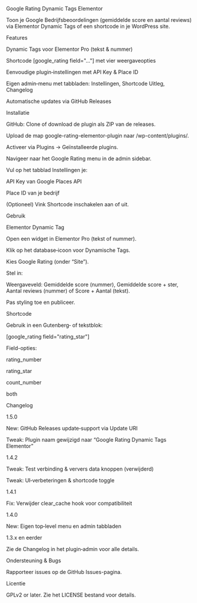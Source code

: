 Google Rating Dynamic Tags Elementor




Toon je Google Bedrijfsbeoordelingen (gemiddelde score en aantal reviews) via Elementor Dynamic Tags of een shortcode in je WordPress site.

Features

Dynamic Tags voor Elementor Pro (tekst & nummer)

Shortcode [google_rating field="..."] met vier weergaveopties

Eenvoudige plugin‑instellingen met API Key & Place ID

Eigen admin‑menu met tabbladen: Instellingen, Shortcode Uitleg, Changelog

Automatische updates via GitHub Releases

Installatie

GitHub: Clone of download de plugin als ZIP van de releases.

Upload de map google-rating-elementor-plugin naar /wp-content/plugins/.

Activeer via Plugins → Geïnstalleerde plugins.

Navigeer naar het Google Rating menu in de admin sidebar.

Vul op het tabblad Instellingen je:

API Key van Google Places API

Place ID van je bedrijf

(Optioneel) Vink Shortcode inschakelen aan of uit.

Gebruik

Elementor Dynamic Tag

Open een widget in Elementor Pro (tekst of nummer).

Klik op het database‑icoon voor Dynamische Tags.

Kies Google Rating (onder “Site”).

Stel in:

Weergaveveld: Gemiddelde score (nummer), Gemiddelde score + ster, Aantal reviews (nummer) of Score + Aantal (tekst).

Pas styling toe en publiceer.

Shortcode

Gebruik in een Gutenberg‑ of tekstblok:

[google_rating field="rating_star"]

Field-opties:

rating_number

rating_star

count_number

both

Changelog

1.5.0

New: GitHub Releases update‑support via Update URI

Tweak: Plugin naam gewijzigd naar “Google Rating Dynamic Tags Elementor”

1.4.2

Tweak: Test verbinding & ververs data knoppen (verwijderd)

Tweak: UI‑verbeteringen & shortcode toggle

1.4.1

Fix: Verwijder clear_cache hook voor compatibiliteit

1.4.0

New: Eigen top‑level menu en admin tabbladen

1.3.x en eerder

Zie de Changelog in het plugin‑admin voor alle details.

Ondersteuning & Bugs

Rapporteer issues op de GitHub Issues-pagina.

Licentie

GPLv2 or later. Zie het LICENSE bestand voor details.